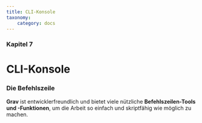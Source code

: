 ```yaml
---
title: CLI-Konsole
taxonomy:
    category: docs
---
```


### Kapitel 7

# CLI-Konsole

### Die Befehlszeile

**Grav** ist entwicklerfreundlich und bietet viele nützliche **Befehlszeilen-Tools und -Funktionen**, um die Arbeit so einfach und skriptfähig wie möglich zu machen.
